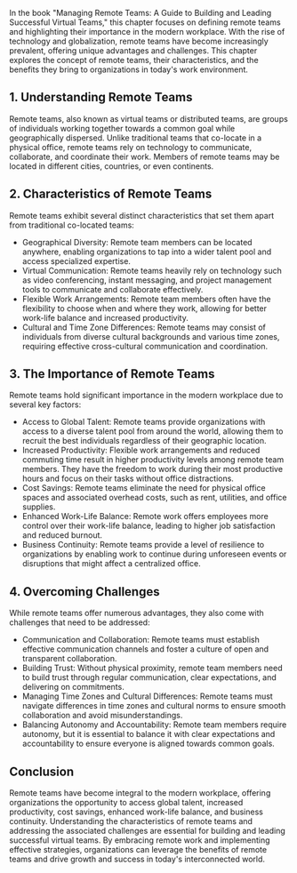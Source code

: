
In the book "Managing Remote Teams: A Guide to Building and Leading Successful Virtual Teams," this chapter focuses on defining remote teams and highlighting their importance in the modern workplace. With the rise of technology and globalization, remote teams have become increasingly prevalent, offering unique advantages and challenges. This chapter explores the concept of remote teams, their characteristics, and the benefits they bring to organizations in today's work environment.

## 1\. Understanding Remote Teams

Remote teams, also known as virtual teams or distributed teams, are groups of individuals working together towards a common goal while geographically dispersed. Unlike traditional teams that co-locate in a physical office, remote teams rely on technology to communicate, collaborate, and coordinate their work. Members of remote teams may be located in different cities, countries, or even continents.

## 2\. Characteristics of Remote Teams

Remote teams exhibit several distinct characteristics that set them apart from traditional co-located teams:

- Geographical Diversity: Remote team members can be located anywhere, enabling organizations to tap into a wider talent pool and access specialized expertise.
- Virtual Communication: Remote teams heavily rely on technology such as video conferencing, instant messaging, and project management tools to communicate and collaborate effectively.
- Flexible Work Arrangements: Remote team members often have the flexibility to choose when and where they work, allowing for better work-life balance and increased productivity.
- Cultural and Time Zone Differences: Remote teams may consist of individuals from diverse cultural backgrounds and various time zones, requiring effective cross-cultural communication and coordination.

## 3\. The Importance of Remote Teams

Remote teams hold significant importance in the modern workplace due to several key factors:

- Access to Global Talent: Remote teams provide organizations with access to a diverse talent pool from around the world, allowing them to recruit the best individuals regardless of their geographic location.
- Increased Productivity: Flexible work arrangements and reduced commuting time result in higher productivity levels among remote team members. They have the freedom to work during their most productive hours and focus on their tasks without office distractions.
- Cost Savings: Remote teams eliminate the need for physical office spaces and associated overhead costs, such as rent, utilities, and office supplies.
- Enhanced Work-Life Balance: Remote work offers employees more control over their work-life balance, leading to higher job satisfaction and reduced burnout.
- Business Continuity: Remote teams provide a level of resilience to organizations by enabling work to continue during unforeseen events or disruptions that might affect a centralized office.

## 4\. Overcoming Challenges

While remote teams offer numerous advantages, they also come with challenges that need to be addressed:

- Communication and Collaboration: Remote teams must establish effective communication channels and foster a culture of open and transparent collaboration.
- Building Trust: Without physical proximity, remote team members need to build trust through regular communication, clear expectations, and delivering on commitments.
- Managing Time Zones and Cultural Differences: Remote teams must navigate differences in time zones and cultural norms to ensure smooth collaboration and avoid misunderstandings.
- Balancing Autonomy and Accountability: Remote team members require autonomy, but it is essential to balance it with clear expectations and accountability to ensure everyone is aligned towards common goals.

## Conclusion

Remote teams have become integral to the modern workplace, offering organizations the opportunity to access global talent, increased productivity, cost savings, enhanced work-life balance, and business continuity. Understanding the characteristics of remote teams and addressing the associated challenges are essential for building and leading successful virtual teams. By embracing remote work and implementing effective strategies, organizations can leverage the benefits of remote teams and drive growth and success in today's interconnected world.

